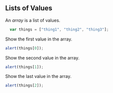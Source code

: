## Lists of Values

An *array* is a list of values.

```javascript
  var things = ["thing1", "thing2", "thing3"];
```

Show the first value in the array. 

```javascript
alert(things[0]);
```

Show the second value in the array. 

```javascript
alert(things[1]);
```

Show the last value in the array.

```javascript
alert(things[2]);
```
